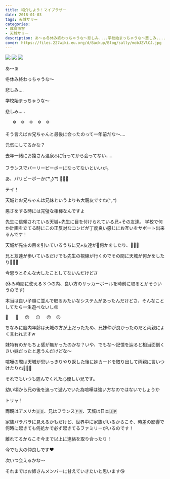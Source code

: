 ```yaml
---
title: 紹介しよう！マイブラザー
date: 2018-01-03
tags: 天城サリー
categories: 
- 成员博客
- 天城サリー
description: あ〜ぁ冬休み終わっちゃうな〜悲しみ....学校始まっちゃうな〜悲しみ.....      ❄️    ❄️    ❄️    ❄️    ❄️そう言えばお兄ちゃんと最後に会ったのって一年前だな〜....元気にしてるかな？去年一緒にお猿さん温泉...
cover: https://files.227wiki.eu.org/d/Backup/Blog/sally/mobJZVlCJ.jpg 
---
```

![](https://files.227wiki.eu.org/d/Backup/Blog/sally/mobJZVlCJ.jpg)
![](https://files.227wiki.eu.org/d/Backup/Blog/sally/mobRgefvV.jpg)
![](https://files.227wiki.eu.org/d/Backup/Blog/sally/mobvovJAa.jpg)

あ〜ぁ

冬休み終わっちゃうな〜

悲しみ....

学校始まっちゃうな〜

悲しみ.....

      ❄️    ❄️    ❄️    ❄️    ❄️


そう言えばお兄ちゃんと最後に会ったのって一年前だな〜....

元気にしてるかな？






去年一緒にお猿さん温泉♨️に行ってから会ってない.....

フランスでパーリーピーポーになってないといいが。

あ、パリピーポーか( ͡° ͜ʖ ͡°) 🥖🍾🥂

テイ！




天城とお兄ちゃんは兄妹というよりも大親友ですね(^｡^)


悪さをする時には完璧な相棒なんですよ


先生に信頼されている天城+先生に目を付けられている兄+その友達。
学校で何か計画を立てる時にこの正反対なコンビが丁度良い感じにお互いをサポート出来るんです！


天城が先生の目を引いているうちに兄+友達が🤝何かをしたり、🏃🏻‍♂️


兄と友達が歩いているだけでも先生の視線が行くのでその間に天城が何かをしたり🏃🏻‍♀️


今思うとそんな大したことしてないんだけどさ


(休み時間に使える３つの内、良い方のサッカーボールを時前に取るとかそういうのです)


本当は良い子順に並んで取るみたいなシステムがあったんだけどさ、そんなことしてたら一生遊べないし😜


🧐      🤨     😕     😒     😣    😣


ちなみに脳内年齢は天城の方が上だったため、兄妹仲が良かったのだと両親によく言われますw


妹特有のかもちょ感が無かったのかな？いや、でもな〜記憶を辿ると相当面倒くさい妹だったと思うんだけどな〜


喧嘩の際は天城が思いっきりやり返した後に妹カードを取り出して両親に言いつけたりね🤷🏻‍♀️


それでもいつも遊んでくれた心優しい兄です。


幼い頃から兄の後を追って遊んでいた為喧嘩は強い方なのではないでしょうか

トリャ！



両親はアメリカ🇺🇸、兄はフランス🇫🇷、天城は日本🇯🇵

家族バラバラに見えるかもだけど、世界中に家族がいるからこそ、時差の影響で何時に起きても何処かで必ず起きてるファミリーがいるのです！

離れてるからこそ今まで以上に連絡を取り合ったり！

今でも大の仲良しです♥️

次いつ会えるかな〜 

それまではお姉さんメンバーに甘えていきたいと思います😘






